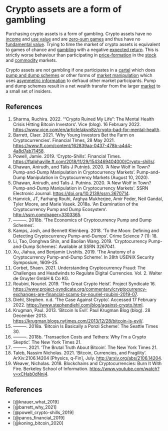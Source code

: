 # Crypto assets are a form of gambling
Purchasing crypto assets is a form of gambling. Crypto assets have no [income](../concepts/income-cashflows.md) and [use value](../concepts/use-value.md) and are [zero-sum games](../concepts/zero-sum-game.md) and thus have no [fundamental value](../concepts/fundamental-value.md). Trying to time the market of crypto assets is equivalent to games of chance and [gambling](../concepts/gambling.md) with a negative [expected return](../concepts/expected-return.md). This is strictly worse behaviour than participating in [price-formation](../concepts/price-formation.md) in the [stock](../concepts/stock.md) and [commodity](../concepts/commodity.md) markets.

Crypto assets are not gambling if one participates in a [cartel](../concepts/cartel.md) which does [pump and dump schemes](../concepts/pump-and-dump.md)  or other forms of [market manipulation](../concepts/market-manipulation.md) which uses [asymmetric information](../concepts/asymmetric-information.md) to defraud other market participants. Pump and dump schemes result in a net wealth transfer from the larger [market](../concepts/market.md) to a small set of insiders.

## References
1. Sharma, Ruchira. 2022. ‘“Crypto Ruined My Life”: The Mental Health Crisis Hitting Bitcoin Investors’. Vice (blog). 16 February 2022. https://www.vice.com/en/article/akvn8z/crypto-bad-for-mental-health.
1. Barrett, Claer. 2021. ‘Why Young Investors Bet the Farm on Cryptocurrencies’. Financial Times, 28 May 2021. https://www.ft.com/content/162839aa-0437-478b-a4d4-4a8d7ab71458.
1. Powell, Jamie. 2019. ‘Crypto-Shills’. Financial Times. https://ftalphaville.ft.com/2018/11/29/1543469404000/Crypto-shills/.
1. Dhawan, Anirudh, and Tālis J Putniņš. 2020. ‘A New Wolf in Town? Pump-and-Dump Manipulation in Cryptocurrency Markets’. Pump-and-Dump Manipulation in Cryptocurrency Markets (August 10, 2020).
1. Dhawan, Anirudh, and Talis J. Putnins. 2020. ‘A New Wolf in Town? Pump-and-Dump Manipulation in Cryptocurrency Markets’. SSRN Electronic Journal. https://doi.org/10.2139/ssrn.3670714.
1. Hamrick, JT, Farhang Rouhi, Arghya Mukherjee, Amir Feder, Neil Gandal, Tyler Moore, and Marie Vasek. 2018a. ‘An Examination of the Cryptocurrency Pump and Dump Ecosystem’. http://ssrn.com/paper=3303365.
1. ———. 2018b. ‘The Economics of Cryptocurrency Pump and Dump Schemes’.
1. Kamps, Josh, and Bennett Kleinberg. 2018. ‘To the Moon: Defining and Detecting Cryptocurrency Pump-and-Dumps’. Crime Science 7 (1): 18.
1. Li, Tao, Donghwa Shin, and Baolian Wang. 2019. ‘Cryptocurrency Pump-and-Dump Schemes’. Available at SSRN 3267041.
1. Xu, Jiahua, and Benjamin Livshits. 2019. ‘The Anatomy of a Cryptocurrency Pump-and-Dump Scheme’. In 28th USENIX Security Symposium, 1609–25.
1. Corbet, Shaen. 2021. Understanding Cryptocurrency Fraud: The Challenges and Headwinds to Regulate Digital Currencies. Vol. 2. Walter de Gruyter GmbH & Co KG.
1. Roubini, Nouriel. 2019. ‘The Great Crypto Heist’. Project Syndicate 16. https://www.project-syndicate.org/commentary/cryptocurrency-exchanges-are-financial-scams-by-nouriel-roubini-2019-07.
1. Diehl, Stephen. n.d. ‘The Case Against Crypto’. Accessed 17 February 2022. https://www.stephendiehl.com/blog/against-crypto.html.
1. Krugman, Paul. 2013. ‘Bitcoin Is Evil’. Paul Krugman Blog (blog). 28 December 2013. https://krugman.blogs.nytimes.com/2013/12/28/bitcoin-is-evil/.
1. ———. 2018a. ‘Bitcoin Is Basically a Ponzi Scheme’. The Seattle Times 30.
1. ———. 2018b. ‘Transaction Costs and Tethers: Why I’m a Crypto Skeptic’. The New York Times 21.
1. ———. 2021. ‘The Brutal Truth About Bitcoin’. The New York Times 21.
1. Taleb, Nassim Nicholas. 2021. ‘Bitcoin, Currencies, and Fragility’. ArXiv:2106.14204 [Physics, q-Fin], July. http://arxiv.org/abs/2106.14204.
1. Weaver, Nicholas. 2018. Blockchains and Cryptocurrencies: Burn It With Fire. Berkeley School of Information. https://www.youtube.com/watch?v=xCHab0dNnj4.

## References
* [@knauer_what_2019]
* [@barrett_why_2021]
* [@powell_crypto-shills_2019]
* [@panos_financial_2019]
* [@koning_bitcoin_2020]